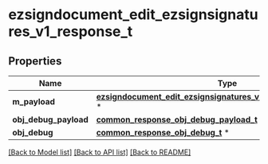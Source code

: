 # ezsigndocument_edit_ezsignsignatures_v1_response_t

## Properties
Name | Type | Description | Notes
------------ | ------------- | ------------- | -------------
**m_payload** | [**ezsigndocument_edit_ezsignsignatures_v1_response_m_payload_t**](ezsigndocument_edit_ezsignsignatures_v1_response_m_payload.md) \* |  | 
**obj_debug_payload** | [**common_response_obj_debug_payload_t**](common_response_obj_debug_payload.md) \* |  | [optional] 
**obj_debug** | [**common_response_obj_debug_t**](common_response_obj_debug.md) \* |  | [optional] 

[[Back to Model list]](../README.md#documentation-for-models) [[Back to API list]](../README.md#documentation-for-api-endpoints) [[Back to README]](../README.md)


